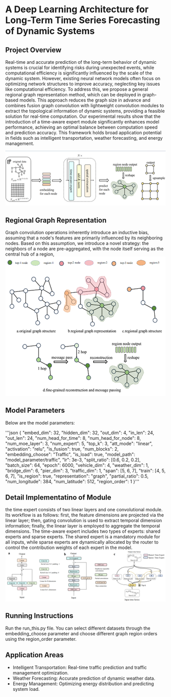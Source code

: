 # A Deep Learning Architecture for Long-Term Time Series Forecasting of Dynamic Systems

## Project Overview

Real-time and accurate prediction of the long-term behavior of dynamic systems is crucial for identifying risks during unexpected events, while computational efficiency is significantly influenced by the scale of the dynamic system. However, existing neural network models often focus on optimizing network structures to improve accuracy, neglecting key issues like computational efficiency. To address this, we propose a general regional graph representation method, which can be deployed in graph-based models. This approach reduces the graph size in advance and combines fusion graph convolution with lightweight convolution modules to extract the topological information of dynamic systems, providing a feasible solution for real-time computation. Our experimental results show that the introduction of a time-aware expert module significantly enhances model performance, achieving an optimal balance between computation speed and prediction accuracy. This framework holds broad application potential in fields such as intelligent transportation, weather forecasting, and energy management.

![Diagram](figs/architecture.png) <!-- Insert your image path here -->

## Regional Graph Representation
Graph convolution operations inherently introduce an inductive bias, assuming that a node's features are primarily influenced by its neighboring nodes. Based on this assumption, we introduce a novel strategy: the neighbors of a node are pre-aggregated, with the node itself serving as the central hub of a region, 
![Diagram](figs/region.png)

## Model Parameters
Below are the model parameters:

'''json
{
  "embed_dim": 32,
  "hidden_dim": 32,
  "out_dim": 4,
  "in_len": 24,
  "out_len": 24,
  "num_head_for_time": 8,
  "num_head_for_node": 8,
  "num_moe_layer": 3,
  "num_expert": 5,
  "top_k": 3,
  "att_mode": "linear",
  "activation": "relu",
  "is_fusion": true,
  "num_blocks": 2,
  "embedding_choose": "Traffic",
  "is_load": true,
  "model_path": "model_parameter/traffic",
  "lr": 3e-3,
  "split_ratio": [0.6, 0.2, 0.2],
  "batch_size": 64,
  "epoch": 6000,
  "vehicle_dim": 4,
  "weather_dim": 1,
  "bridge_dim": 6,
  "pier_dim": 3,
  "traffic_dim": 1,
  "span": [5, 6, 7],
  "train": [4, 5, 6, 7],
  "is_region": true,
  "representation": "graph",
  "partial_ratio": 0.5,
  "num_longitude": 384,
  "num_latitude": 512,
  "region_order": 1
}'''

## Detail Implementatino of Module 
the time expert consists of two linear layers and one convolutional module. Its workflow is as follows: first, the feature dimensions are projected via the linear layer; then, gating convolution is used to extract temporal dimension information; finally, the linear layer is employed to aggregate the temporal dimensions. The time-aware expert includes two types of experts: shared experts and sparse experts. The shared expert is a mandatory module for all inputs, while sparse experts are dynamically allocated by the router to control the contribution weights of each expert in the model.
![Diagram](figs/modules.png) 

## Running Instructions
Run the run_this.py file. You can select different datasets through the embedding_choose parameter and choose different graph region orders using the region_order parameter.
## Application Areas
- Intelligent Transportation: Real-time traffic prediction and traffic management optimization.
- Weather Forecasting: Accurate prediction of dynamic weather data.
- Energy Management: Optimizing energy distribution and predicting system load.
